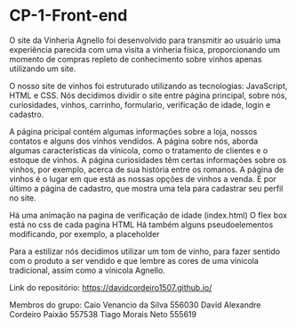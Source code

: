 # CP-1-Front-end
O site da Vinheria Agnello foi desenvolvido para transmitir ao usuário uma experiência parecida com uma visita a vinheria física, proporcionando um momento de compras repleto de conhecimento sobre vinhos apenas utilizando um site.   

O nosso site de vinhos foi estruturado utilizando as tecnologias: JavaScript, HTML e CSS. Nós decidimos dividir o site entre página principal, sobre nós, curiosidades, vinhos, carrinho, formulario, verificação de idade, login e cadastro. 

A página pricipal contém algumas informações sobre a loja, nossos contatos e alguns dos vinhos vendidos. A página sobre nós, aborda algumas características da vínicola, como o tratamento de  clientes e o estoque de vinhos. A página curiosidades têm certas informações sobre os vinhos, por exemplo, acerca de sua história entre os romanos. A página de vinhos é o lugar em que está as nossas opções de vinhos a venda. E por último a  página de cadastro, que mostra uma tela para cadastrar seu perfil no site.

Há uma animação na pagina de verificação de idade (index.html)
O flex box está no css de cada pagina HTML
Há também alguns pseudoelementos modificando, por exemplo, a placeholder

Para a estilizar nós decidimos utilizar um tom de vinho, para fazer sentido com o produto a ser vendido e que lembre as cores de uma vínicola tradicional, assim como a vínicola Agnello.   

Link do repositório:
https://davidcordeiro1507.github.io/

Membros do grupo:
Caio Venancio da Silva 556030
David Alexandre Cordeiro Paixão 557538
Tiago Morais Neto 555619
